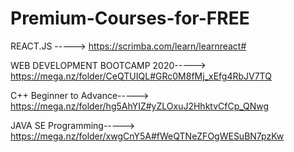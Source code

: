 # Premium-Courses-for-FREE

   REACT.JS -----> 
    https://scrimba.com/learn/learnreact#
   

   WEB DEVELOPMENT BOOTCAMP 2020-----> 
   https://mega.nz/folder/CeQTUIQL#GRc0M8fMj_xEfg4RbJV7TQ
   
   
   C++ Beginner to Advance-----> 
   https://mega.nz/folder/hg5AhYIZ#yZLOxuJ2HhktvCfCp_QNwg
   
   JAVA SE Programming-----> 
   https://mega.nz/folder/xwgCnY5A#fWeQTNeZFOgWESuBN7pzKw
